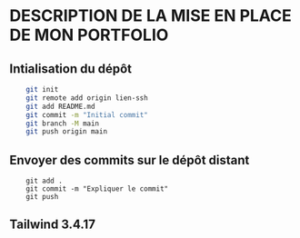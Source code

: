 # DESCRIPTION DE LA MISE EN PLACE DE MON PORTFOLIO

## Intialisation du dépôt

```bash
    git init
    git remote add origin lien-ssh
    git add README.md
    git commit -m "Initial commit"
    git branch -M main
    git push origin main
```

## Envoyer des commits sur le dépôt distant
```
    git add .
    git commit -m "Expliquer le commit"
    git push
```

## Tailwind 3.4.17